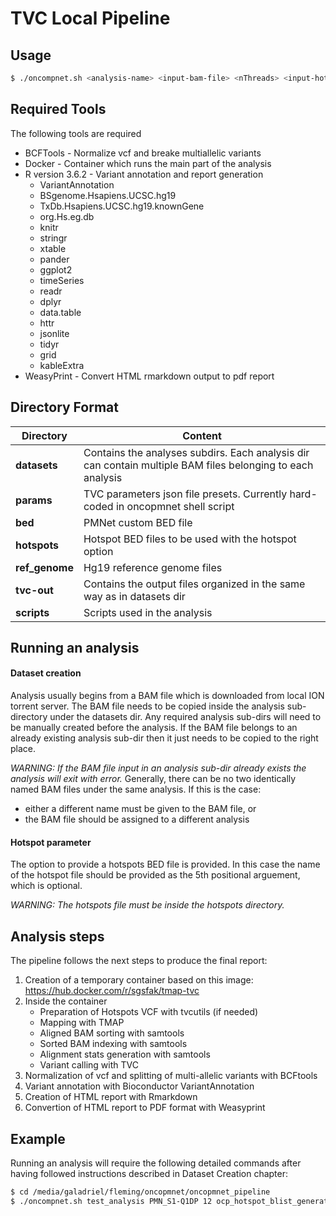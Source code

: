 # TVC Local Pipeline


## Usage

```sh
$ ./oncompnet.sh <analysis-name> <input-bam-file> <nThreads> <input-hotspots-bed-file (optional)>
```

## Required Tools

The following tools are required

* BCFTools - Normalize vcf and breake multiallelic variants
* Docker - Container which runs the main part of the analysis
* R version 3.6.2 - Variant annotation and report generation
    * VariantAnnotation
    * BSgenome.Hsapiens.UCSC.hg19
    * TxDb.Hsapiens.UCSC.hg19.knownGene
    * org.Hs.eg.db
    * knitr
    * stringr
    * xtable
    * pander
    * ggplot2
    * timeSeries
    * readr
    * dplyr
    * data.table
    * httr
    * jsonlite
    * tidyr
    * grid
    * kableExtra
* WeasyPrint - Convert HTML rmarkdown output to pdf report

## Directory Format

| Directory | Content |
| ------ | ------ |
| **datasets** | Contains the analyses subdirs. Each analysis dir can contain multiple BAM files belonging to each analysis|
| **params** |  TVC parameters json file presets. Currently hard-coded in oncopmnet shell script |
| **bed** |  PMNet custom BED file |
| **hotspots** | Hotspot BED files to be used with the hotspot option |
| **ref_genome** | Hg19 reference genome files |
| **tvc-out** | Contains the output files organized in the same way as in datasets dir |
| **scripts** | Scripts used in the analysis |

## Running an analysis
#### Dataset creation
Analysis usually begins from a BAM file which is downloaded from local ION torrent server. The BAM file needs to be copied inside the analysis sub-directory under the datasets dir. Any required analysis sub-dirs will need to be manually created before the analysis. If the BAM file belongs to an already existing analysis sub-dir then it just needs to be copied to the right place.

*WARNING: If the BAM file input in an analysis sub-dir already exists the analysis will exit with error.*
Generally, there can be no two identically named BAM files under the same analysis. If this is the case: 
* either a different name must be given to the BAM file, or
* the BAM file should be assigned to a different analysis

#### Hotspot parameter
The option to provide a hotspots BED file is provided. In this case the name of the hotspot file should be provided as the 5th positional arguement, which is optional. 

*WARNING: The hotspots file must be inside the hotspots directory.*

## Analysis steps
The pipeline follows the next steps to produce the final report:
1. Creation of a temporary container based on this image: https://hub.docker.com/r/sgsfak/tmap-tvc
2. Inside the container
    - Preparation of Hotspots VCF with tvcutils (if needed)
    - Mapping with TMAP
    - Aligned BAM sorting with samtools
    - Sorted BAM indexing with samtools
    - Alignment stats generation with samtools
    - Variant calling with TVC
3. Normalization of vcf and splitting of multi-allelic variants with BCFtools
4. Variant annotation with Bioconductor VariantAnnotation
5. Creation of HTML report with Rmarkdown
6. Convertion of HTML report to PDF format with Weasyprint

## Example
Running an analysis will require the following detailed commands after having followed instructions described in Dataset Creation  chapter:

```sh
$ cd /media/galadriel/fleming/oncopmnet/oncopmnet_pipeline
$ ./oncompnet.sh test_analysis PMN_S1-Q1DP 12 ocp_hotspot_blist_generated.bed>
```
